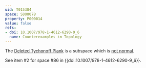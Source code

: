 ```yaml
---
uid: T015384
space: S000078
property: P000014
value: false
refs:
- doi: 10.1007/978-1-4612-6290-9_6
  name: Counterexamples in Topology
---
```


The [Deleted Tychonoff Plank](http://topology.jdabbs.com/spaces/79) is a subspace which is [not normal](http://topology.jdabbs.com/traits/276).

See item #2 for space #86 in {{doi:10.1007/978-1-4612-6290-9_6}}.
